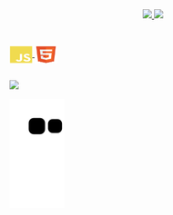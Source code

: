 <div align="center">
  <a href="https://github.com/HugoR713">
  <img height="180em" src="https://github-readme-stats.vercel.app/api?username=HugoR713&show_icons=true&theme=dark&include_all_commits=true&count_private=true"/>
  <img height="180em" src="https://github-readme-stats.vercel.app/api/top-langs/?username=HugoR713&layout=compact&langs_count=7&theme=dark"/>
</div>
  
##
  
  <div style="display: inline_block"><br>
  <img align="center" alt="Rafa-Js" height="30" width="40" src="https://raw.githubusercontent.com/devicons/devicon/master/icons/javascript/javascript-plain.svg">
  
  
  <img align="center" alt="Rafa-HTML" height="30" width="40" src="https://raw.githubusercontent.com/devicons/devicon/master/icons/html5/html5-original.svg">

 
  
</div>
  
  ##
  
<div>
   <a href=https://www.linkedin.com/in/ohugoribeiro/ target="_blank"><img src="https://img.shields.io/badge/-LinkedIn-%230077B5?style=for-the-badge&logo=linkedin&logoColor=white" target="_blank"></a> 
 
  ![Snake animation](https://github.com/rafaballerini/rafaballerini/blob/output/github-contribution-grid-snake.svg)
 
</div>
